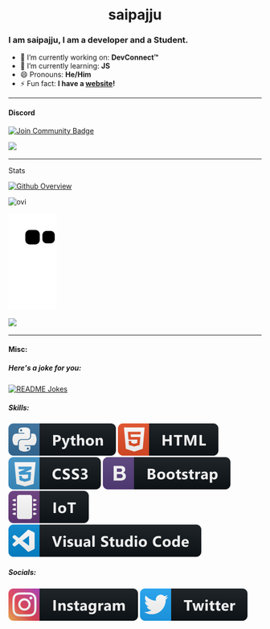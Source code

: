 <h1 align="center"> saipajju </h1>

### I am saipajju, I am a developer and a Student.

- 🔭 I’m currently working on: **DevConnect™**
- 🌱 I’m currently learning: **JS**
- 😄 Pronouns: **He/Him**
- ⚡ Fun fact: **I have a [website](https://www.saipajju.tech)!**

---
#### Discord

<a href="https://discord.gg/FK7twff6HN"><img src="https://img.shields.io/discord/733027681184251937.svg?style=flat&label=Join%20Community&color=7289DA%22%20alt=%22Join%20Community%20Badge%22" alt="Join Community Badge"/></a>


[![](https://discord.c99.nl/widget/theme-3/948853345450356796.png)](https://discord.gg/FK7twff6HN)


---
Stats

[![Github Overview](https://github-readme-stats.vercel.app/api?username=saipajju&include_all_commits=true&count_private=true&show_icons=true&line_height=20&title_color=b0b0b0&icon_color=9100d4&text_color=A1A1A1&bg_color=0,000000,550299)](https://github.com/saipajju)

<img src="https://github-readme-stats.vercel.app/api/top-langs?username=saipajju&show_icons=true&locale=en&layout=compact&theme=chartreuse-dark" alt="ovi" />

![Snake animation](https://github.com/madushadhanushka/github-readme/blob/output/github-contribution-snake.svg)

<img src="https://github-profile-trophy.vercel.app/?username=saipajju&theme=juicyfresh&no-bg=true" />

---

#### Misc: <br>
##### Here's a joke for you:
<a href="https://readme-jokes.vercel.app"><img align="center" src="https://readme-jokes.vercel.app/api" alt="README Jokes"></a>

##### Skills:
<img src="https://github.com/MikeCodesDotNET/ColoredBadges/raw/master/svg/dev/languages/python.svg" />
<img src="https://github.com/MikeCodesDotNET/ColoredBadges/raw/master/svg/dev/languages/html.svg" />
<img src="https://github.com/MikeCodesDotNET/ColoredBadges/raw/master/svg/dev/languages/css3.svg" />
<img src="https://github.com/MikeCodesDotNET/ColoredBadges/raw/master/svg/dev/frameworks/bootstrap.svg" />
<img src="https://github.com/MikeCodesDotNET/ColoredBadges/raw/master/svg/dev/misc/iot.svg" />
<img src="https://github.com/MikeCodesDotNET/ColoredBadges/raw/master/svg/dev/tools/visualstudio_code.svg" />

##### Socials:

<a href="https://instagram.com/saipajju"><img src="https://github.com/MikeCodesDotNET/ColoredBadges/raw/master/svg/social/instagram.svg" alt="instagram"/></a>
<a href="https://twitter.com/saipajju"><img src="https://github.com/MikeCodesDotNET/ColoredBadges/raw/master/svg/social/twitter.svg" alt="twitter"></a>
